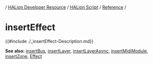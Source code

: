 / [HALion Developer Resource](../../HALion-Developer-Resource.md) / [HALion Script](./HALion-Script.md) / [Reference](./Reference.md) /

# insertEffect

{{#include ./_insertEffect-Description.md}}

**See also:** [insertBus](./insertBus.md), [insertLayer](./insertLayer.md), [insertLayerAsync](./insertLayerAsync.md), [insertMidiModule](./insertMidiModule.md), [insertZone](./insertZone.md), [Effect](./Effect.md)